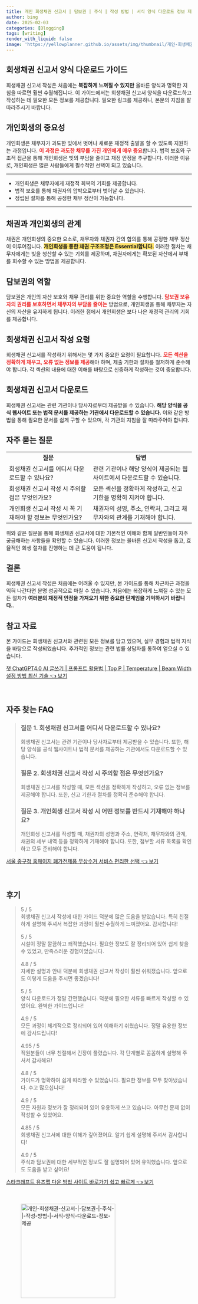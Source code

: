 ```yaml
---
title: 개인 회생채권 신고서 | 담보권 | 주식 | 작성 방법 | 서식 양식 다운로드 정보 제공
author: bing
date: 2025-02-03
categories: [Blogging]
tags: [writing]
render_with_liquid: false
image: 'https://yellowplanner.github.io/assets/img/thumbnail/개인-회생채권-신고서-|-담보권-|-주식-|-작성-방법-|-서식-양식-다운로드-정보-제공.webp'
---
```



<h2 id='회생채권신고서양식다운로드가이드'>회생채권 신고서 양식 다운로드 가이드</h2>

<p>회생채권 신고서 작성은 처음에는 <b>복잡하게 느껴질 수 있지만</b> 올바른 양식과 명확한 지침을 따르면 훨씬 수월해집니다. 이 가이드에서는 회생채권 신고서 양식을 다운로드하고 작성하는 데 필요한 모든 정보를 제공합니다. 필요한 링크를 제공하니, 본문의 지침을 잘 따라주시기 바랍니다.</p>

<h2 id='개인회생의중요성'>개인회생의 중요성</h2>

<p>개인회생은 채무자가 과도한 빚에서 벗어나 새로운 재정적 출발을 할 수 있도록 지원하는 과정입니다. <b><span style="color: #ee2323;">이 과정은 과도한 채무를 가진 개인에게 매우 중요</span></b>합니다. 법적 보호와 구조적 접근을 통해 개인회생은 빚의 부담을 줄이고 재정 안정을 추구합니다. 이러한 이유로, 개인회생은 많은 사람들에게 필수적인 선택이 되고 있습니다.</p>

<hr />

<ul>
    <li>개인회생은 채무자에게 재정적 회복의 기회를 제공합니다.</li>
    <li>법적 보호를 통해 채권자의 압박으로부터 벗어날 수 있습니다.</li>
    <li>정립된 절차를 통해 공정한 채무 정산이 가능합니다.</li>
</ul>

<hr />

<h2 id='채권과개인회생'>채권과 개인회생의 관계</h2>

<p>채권은 개인회생의 중요한 요소로, 채무자와 채권자 간의 합의를 통해 공정한 채무 정산이 이루어집니다. <b><span style="background-color: #ffe066;">개인회생을 통한 채권 구조조정은 Essential합니다.</span></b> 이러한 절차는 채무자에게는 빚을 청산할 수 있는 기회를 제공하며, 채권자에게는 확보된 자산에서 부채를 회수할 수 있는 방법을 제공합니다.</p>

<h2 id='담보권의역할'>담보권의 역할</h2>

<p>담보권은 개인의 자산 보호와 채무 관리를 위한 중요한 역할을 수행합니다. <b><span style="color: #ee2323;">담보권 보유자의 권리를 보호하면서 채무자의 부담을 줄이는</span></b> 방법으로, 개인회생을 통해 채무자는 자신의 자산을 유지하게 됩니다. 이러한 점에서 개인회생은 보다 나은 재정적 관리의 기회를 제공합니다.</p>

<h2 id='회생채권신고서란?>회생채권 신고서란?</h2>

<p>회생채권 신고서는 채무자의 회생 절차에 참여하고자 하는 채권자가 제출하는 법적 문서입니다. 올바른 작성은 채권자의 권리 주장에 있어 매우 중요하며, <b><span style="background-color: #ffe066;">각종 정보와 세부 사항의 정확한 제공이 필수적입니다.</span></b> 채권자는 이 신고서를 통해 자신의 권리를 확보할 수 있습니다.</p>

<h2 id='신고서작성요령'>회생채권 신고서 작성 요령</h2>

<p>회생채권 신고서를 작성하기 위해서는 몇 가지 중요한 요령이 필요합니다. <b><span style="color: #ee2323;">모든 섹션을 정확하게 채우고, 오류 없는 정보를 제공</span></b>해야 하며, 제출 기한과 절차를 철저하게 준수해야 합니다. 각 섹션의 내용에 대한 이해를 바탕으로 신중하게 작성하는 것이 중요합니다.</p>

<h2 id='회생채권신고서다운로드'>회생채권 신고서 다운로드</h2>

<p>회생채권 신고서는 관련 기관이나 당사자로부터 제공받을 수 있습니다. <b>해당 양식을 공식 웹사이트 또는 법적 문서를 제공하는 기관에서 다운로드할 수 있습니다.</b> 이와 같은 방법을 통해 필요한 문서를 쉽게 구할 수 있으며, 각 기관의 지침을 잘 따라주어야 합니다.</p>

<h2 id='자주묻는질문'>자주 묻는 질문</h2>

<table>
    <tr>
        <td style="text-align: center; height: 17px;"><b>질문</b></td>
        <td style="text-align: center; height: 17px;"><b>답변</b></td>
    </tr>
    <tr>
        <td>회생채권 신고서를 어디서 다운로드할 수 있나요?</td>
        <td>관련 기관이나 해당 양식이 제공되는 웹사이트에서 다운로드할 수 있습니다.</td>
    </tr>
    <tr>
        <td>회생채권 신고서 작성 시 주의할 점은 무엇인가요?</td>
        <td>모든 섹션을 정확하게 작성하고, 신고 기한을 명확히 지켜야 합니다.</td>
    </tr>
    <tr>
        <td>개인회생 신고서 작성 시 꼭 기재해야 할 정보는 무엇인가요?</td>
        <td>채권자의 성명, 주소, 연락처, 그리고 채무자와의 관계를 기재해야 합니다.</td>
    </tr>
</table>

<p>위와 같은 질문을 통해 회생채권 신고서에 대한 기본적인 이해와 함께 일반인들이 자주 궁금해하는 사항들을 확인할 수 있습니다. 이러한 정보는 올바른 신고서 작성을 돕고, 효율적인 회생 절차를 진행하는 데 큰 도움이 됩니다.</p>

<h2 id='결론'>결론</h2>

<p>회생채권 신고서 작성은 처음에는 어려울 수 있지만, 본 가이드를 통해 차근차근 과정을 익혀 나간다면 분명 성공적으로 마칠 수 있습니다. 처음에는 복잡하게 느껴질 수 있는 모든 절차가 <b>여러분의 재정적 안정을 가져오기 위한 중요한 단계임을 기억하시기 바랍니다.</b>.</p>

<h2 id='참고자료'>참고 자료</h2>

<p>본 가이드는 회생채권 신고서와 관련된 모든 정보를 담고 있으며, 실무 경험과 법적 지식을 바탕으로 작성되었습니다. 추가적인 정보는 관련 법률 상담자를 통하여 얻으실 수 있습니다.</p>


<p><a class="click-button" title="챗 ChatGPT4.0 AI 글쓰기 | 프롬프트 활용법 | Top P | Temperature | Beam Width 설정 방법 최신 기술" href="https://yellowplanner.github.io/posts/%EC%B1%97-ChatGPT4.0-AI-%EA%B8%80%EC%93%B0%EA%B8%B0-%ED%94%84%EB%A1%AC%ED%94%84%ED%8A%B8-%ED%99%9C%EC%9A%A9%EB%B2%95-Top-P-Temperature-Beam-Width-%EC%84%A4%EC%A0%95-%EB%B0%A9%EB%B2%95-%EC%B5%9C%EC%8B%A0-%EA%B8%B0%EC%88%A0/" rel="dofollow">챗 ChatGPT4.0 AI 글쓰기 | 프롬프트 활용법 | Top P | Temperature | Beam Width 설정 방법 최신 기술 👈 보기</a></p><br>
<h2 id='자주_찾는_FAQ'>자주 찾는 FAQ</h2>
<div itemscope="" itemtype="https://schema.org/FAQPage"> 
<blockquote> 
<div itemscope="" itemprop="mainEntity" itemtype="https://schema.org/Question"> 
<h3 itemprop="name">질문 1. 회생채권 신고서를 어디서 다운로드할 수 있나요?</h3> 
<div itemscope="" itemprop="acceptedAnswer" itemtype="https://schema.org/Answer"> 
<span itemprop="text"> 
<p>회생채권 신고서는 관련 기관이나 당사자로부터 제공받을 수 있습니다. 또한, 해당 양식을 공식 웹사이트나 법적 문서를 제공하는 기관에서도 다운로드할 수 있습니다.</p> 
</span> 
</div> 
</div> 
<div itemscope="" itemprop="mainEntity" itemtype="https://schema.org/Question"> 
<h3 itemprop="name">질문 2. 회생채권 신고서 작성 시 주의할 점은 무엇인가요?</h3> 
<div itemscope="" itemprop="acceptedAnswer" itemtype="https://schema.org/Answer"> 
<span itemprop="text"> 
<p>회생채권 신고서를 작성할 때, 모든 섹션을 정확하게 작성하고, 오류 없는 정보를 제공해야 합니다. 또한, 신고 기한과 절차를 정확히 준수해야 합니다.</p> 
</span> 
</div> 
</div> 
<div itemscope="" itemprop="mainEntity" itemtype="https://schema.org/Question"> 
<h3 itemprop="name">질문 3. 개인회생 신고서 작성 시 어떤 정보를 반드시 기재해야 하나요?</h3> 
<div itemscope="" itemprop="acceptedAnswer" itemtype="https://schema.org/Answer"> 
<span itemprop="text"> 
<p>개인회생 신고서를 작성할 때, 채권자의 성명과 주소, 연락처, 채무자와의 관계, 채권의 세부 내역 등을 정확하게 기재해야 합니다. 또한, 첨부할 서류 목록을 확인하고 모두 준비해야 합니다.</p> 
</span> 
</div> 
</div> 
</blockquote> 
</div>
<p><a class="click-button" title="서울 중구청 홈페이지 폐가전제품 무상수거 서비스 편리한 선택" href="https://yellowplanner.github.io/posts/%EC%84%9C%EC%9A%B8-%EC%A4%91%EA%B5%AC%EC%B2%AD-%ED%99%88%ED%8E%98%EC%9D%B4%EC%A7%80-%ED%8F%90%EA%B0%80%EC%A0%84%EC%A0%9C%ED%92%88-%EB%AC%B4%EC%83%81%EC%88%98%EA%B1%B0-%EC%84%9C%EB%B9%84%EC%8A%A4-%ED%8E%B8%EB%A6%AC%ED%95%9C-%EC%84%A0%ED%83%9D/" rel="dofollow">서울 중구청 홈페이지 폐가전제품 무상수거 서비스 편리한 선택 👈 보기</a></p><br>
<h2 id='후기'>후기</h2>
<div itemscope itemtype="https://schema.org/Product">
  <blockquote>
  <div itemprop="review" itemscope itemtype="https://schema.org/Review">
      <div itemprop="reviewRating" itemscope itemtype="https://schema.org/Rating"> <span itemprop="ratingValue">5</span> / <span itemprop="bestRating">5</span> </div>
      <span itemprop="reviewBody">회생채권 신고서 작성에 대한 가이드 덕분에 많은 도움을 받았습니다. 특히 친절하게 설명해 주셔서 복잡한 과정이 훨씬 수월하게 느껴졌어요. 감사합니다!</span>
  </div>
  <br>
  <div itemprop="review" itemscope itemtype="https://schema.org/Review">
      <div itemprop="reviewRating" itemscope itemtype="https://schema.org/Rating"> <span itemprop="ratingValue">5</span> / <span itemprop="bestRating">5</span> </div>
      <span itemprop="reviewBody">시설이 정말 깔끔하고 쾌적했습니다. 필요한 정보도 잘 정리되어 있어 쉽게 찾을 수 있었고, 만족스러운 경험이었습니다.</span>
  </div>
  <br>
  <div itemprop="review" itemscope itemtype="https://schema.org/Review">
      <div itemprop="reviewRating" itemscope itemtype="https://schema.org/Rating"> <span itemprop="ratingValue">4.8</span> / <span itemprop="bestRating">5</span> </div>
      <span itemprop="reviewBody">자세한 설명과 안내 덕분에 회생채권 신고서 작성이 훨씬 쉬워졌습니다. 앞으로도 이렇게 도움을 주시면 좋겠습니다!</span>
  </div>
  <br>
  <div itemprop="review" itemscope itemtype="https://schema.org/Review">
      <div itemprop="reviewRating" itemscope itemtype="https://schema.org/Rating"> <span itemprop="ratingValue">5</span> / <span itemprop="bestRating">5</span> </div>
      <span itemprop="reviewBody">양식 다운로드가 정말 간편했습니다. 덕분에 필요한 서류를 빠르게 작성할 수 있었어요. 완벽한 가이드입니다!</span>
  </div>
  <br>
  <div itemprop="review" itemscope itemtype="https://schema.org/Review">
      <div itemprop="reviewRating" itemscope itemtype="https://schema.org/Rating"> <span itemprop="ratingValue">4.9</span> / <span itemprop="bestRating">5</span> </div>
      <span itemprop="reviewBody">모든 과정이 체계적으로 정리되어 있어 이해하기 쉬웠습니다. 정말 유용한 정보에 감사드립니다!</span>
  </div>
  <br>
  <div itemprop="review" itemscope itemtype="https://schema.org/Review">
      <div itemprop="reviewRating" itemscope itemtype="https://schema.org/Rating"> <span itemprop="ratingValue">4.95</span> / <span itemprop="bestRating">5</span> </div>
      <span itemprop="reviewBody">직원분들이 너무 친절해서 긴장이 풀렸습니다. 각 단계별로 꼼꼼하게 설명해 주셔서 감사해요!</span>
  </div>
  <br>
  <div itemprop="review" itemscope itemtype="https://schema.org/Review">
      <div itemprop="reviewRating" itemscope itemtype="https://schema.org/Rating"> <span itemprop="ratingValue">4.8</span> / <span itemprop="bestRating">5</span> </div>
      <span itemprop="reviewBody">가이드가 명확하여 쉽게 따라할 수 있었습니다. 필요한 정보를 모두 찾아냈습니다. 수고 많으십니다!</span>
  </div>
  <br>
  <div itemprop="review" itemscope itemtype="https://schema.org/Review">
      <div itemprop="reviewRating" itemscope itemtype="https://schema.org/Rating"> <span itemprop="ratingValue">4.9</span> / <span itemprop="bestRating">5</span> </div>
      <span itemprop="reviewBody">모든 자원과 정보가 잘 정리되어 있어 유용하게 쓰고 있습니다. 아무런 문제 없이 작성할 수 있었어요.</span>
  </div>
  <br>
  <div itemprop="review" itemscope itemtype="https://schema.org/Review">
      <div itemprop="reviewRating" itemscope itemtype="https://schema.org/Rating"> <span itemprop="ratingValue">4.85</span> / <span itemprop="bestRating">5</span> </div>
      <span itemprop="reviewBody">회생채권 신고서에 대한 이해가 깊어졌어요. 알기 쉽게 설명해 주셔서 감사합니다!</span>
  </div>
  <br>
  <div itemprop="review" itemscope itemtype="https://schema.org/Review">
      <div itemprop="reviewRating" itemscope itemtype="https://schema.org/Rating"> <span itemprop="ratingValue">4.9</span> / <span itemprop="bestRating">5</span> </div>
      <span itemprop="reviewBody">주식과 담보권에 대한 세부적인 정보도 잘 설명되어 있어 유익했습니다. 앞으로도 도움을 받고 싶어요!</span>
  </div>
  </blockquote>
</div>
<p><a class="click-button" title="스타크래프트 유즈맵 다운 방법 사이트 바로가기 쉽고 빠르게" href="https://yellowplanner.github.io/posts/%EC%8A%A4%ED%83%80%ED%81%AC%EB%9E%98%ED%94%84%ED%8A%B8-%EC%9C%A0%EC%A6%88%EB%A7%B5-%EB%8B%A4%EC%9A%B4-%EB%B0%A9%EB%B2%95-%EC%82%AC%EC%9D%B4%ED%8A%B8-%EB%B0%94%EB%A1%9C%EA%B0%80%EA%B8%B0-%EC%89%BD%EA%B3%A0-%EB%B9%A0%EB%A5%B4%EA%B2%8C/" rel="dofollow">스타크래프트 유즈맵 다운 방법 사이트 바로가기 쉽고 빠르게 👈 보기</a></p><br>
<figure class="image"><img src="https://yellowplanner.github.io/assets/img/thumbnail/개인-회생채권-신고서-|-담보권-|-주식-|-작성-방법-|-서식-양식-다운로드-정보-제공.webp" alt="개인-회생채권-신고서-|-담보권-|-주식-|-작성-방법-|-서식-양식-다운로드-정보-제공" width="256" height="256"></figure>